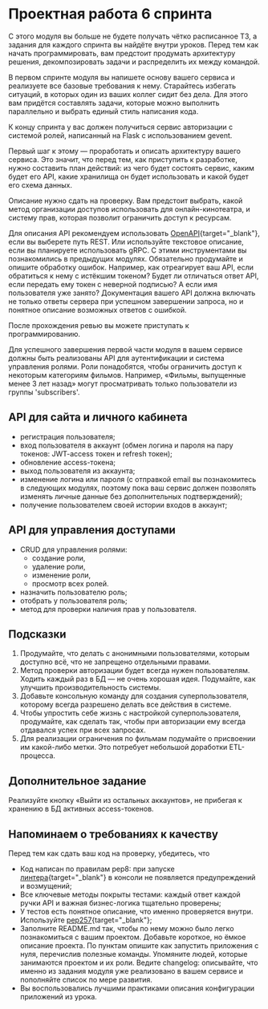 # Проектная работа 6 спринта

С этого модуля вы больше не будете получать чётко расписанное ТЗ,
а задания для каждого спринта вы найдёте внутри уроков.
Перед тем как начать программировать, вам предстоит продумать архитектуру решения,
декомпозировать задачи и распределить их между командой.

В первом спринте модуля вы напишете основу вашего сервиса
и реализуете все базовые требования к нему.
Старайтесь избегать ситуаций, в которых один из ваших коллег сидит без дела.
Для этого вам придётся составлять задачи, которые можно выполнить параллельно
и выбрать единый стиль написания кода.

К концу спринта у вас должен получиться сервис авторизации с системой ролей,
написанный на Flask с использованием gevent.

Первый шаг к этому — проработать и описать архитектуру вашего сервиса.
Это значит, что перед тем, как приступить к разработке, нужно составить план действий:
из чего будет состоять сервис, каким будет его API,
какие хранилища он будет использовать и какой будет его схема данных.

Описание нужно сдать на проверку.
Вам предстоит выбрать, какой метод организации доступов использовать
для онлайн-кинотеатра, и систему прав, которая позволит ограничить доступ к ресурсам. 

Для описания API рекомендуем использовать [OpenAPI](https://editor.swagger.io){target="_blank"},
если вы выберете путь REST. Или используйте текстовое описание, если вы планируете использовать gRPC.
С этими инструментами вы познакомились в предыдущих модулях.
Обязательно продумайте и опишите обработку ошибок.
Например, как отреагирует ваш API, если обратиться к нему с истёкшим токеном?
Будет ли отличаться ответ API, если передать ему токен с неверной подписью?
А если имя пользователя уже занято?
Документация вашего API должна включать не только ответы сервера при успешном завершении запроса,
но и понятное описание возможных ответов с ошибкой.

После прохождения ревью вы можете приступать к программированию. 

Для успешного завершения первой части модуля в вашем сервисе должны быть реализованы API
для аутентификации и система управления ролями.
Роли понадобятся, чтобы ограничить доступ к некоторым категориям фильмов.
Например, «Фильмы, выпущенные менее 3 лет назад» могут просматривать
только пользователи из группы 'subscribers'.  

## API для сайта и личного кабинета

- регистрация пользователя;
- вход пользователя в аккаунт (обмен логина и пароля на пару токенов: JWT-access токен и refresh токен); 
- обновление access-токена;
- выход пользователя из аккаунта;
- изменение логина или пароля (с отправкой email вы познакомитесь в следующих модулях, поэтому пока ваш сервис должен позволять изменять личные данные без дополнительных подтверждений);
- получение пользователем своей истории входов в аккаунт;

## API для управления доступами

- CRUD для управления ролями:
  - создание роли,
  - удаление роли,
  - изменение роли,
  - просмотр всех ролей.
- назначить пользователю роль;
- отобрать у пользователя роль;
- метод для проверки наличия прав у пользователя. 

## Подсказки

1. Продумайте, что делать с анонимными пользователями, которым доступно всё,
что не запрещено отдельными правами.
2. Метод проверки авторизации будет всегда нужен пользователям.
Ходить каждый раз в БД — не очень хорошая идея. Подумайте, как улучшить производительность системы.
3. Добавьте консольную команду для создания суперпользователя,
которому всегда разрешено делать все действия в системе.
4. Чтобы упростить себе жизнь с настройкой суперпользователя, продумайте,
как сделать так, чтобы при авторизации ему всегда отдавался успех при всех запросах.
5. Для реализации ограничения по фильмам подумайте о присвоении им какой-либо метки.
Это потребует небольшой доработки ETL-процесса.


## Дополнительное задание

Реализуйте кнопку «Выйти из остальных аккаунтов»,
не прибегая к хранению в БД активных access-токенов.

## Напоминаем о требованиях к качеству

Перед тем как сдать ваш код на проверку, убедитесь, что 

- Код написан по правилам pep8:
при запуске [линтера](https://semakin.dev/2020/05/python_linters/){target="_blank"} в консоли не появляется предупреждений и возмущений;
- Все ключевые методы покрыты тестами: каждый ответ каждой ручки API
и важная бизнес-логика тщательно проверены;
- У тестов есть понятное описание, что именно проверяется внутри.
Используйте [pep257](https://www.python.org/dev/peps/pep-0257/){target="_blank"}; 
- Заполните README.md так, чтобы по нему можно было легко познакомиться с вашим проектом.
Добавьте короткое, но ёмкое описание проекта. По пунктам опишите как запустить приложения с нуля,
перечислив полезные команды. Упомяните людей, которые занимаются проектом и их роли.
Ведите changelog: описывайте, что именно из задания модуля уже реализовано в
вашем сервисе и пополняйте список по мере развития.
- Вы воспользовались лучшими практиками описания конфигурации приложений из урока. 
